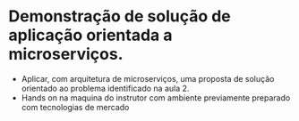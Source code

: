 # Demonstração de solução de aplicação orientada a microserviços.

- Aplicar, com arquitetura de microserviços, uma proposta de solução orientado ao problema identificado na aula 2.
- Hands on na maquina do instrutor com ambiente previamente preparado com tecnologias de mercado


